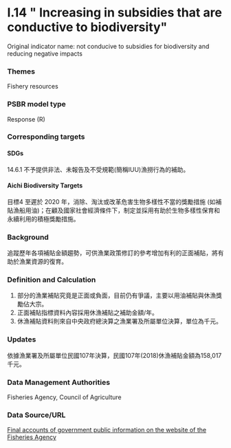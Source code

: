 # I.14 " Increasing in subsidies that are conductive to biodiversity"
Original indicator name: not conducive to subsidies for biodiversity and reducing negative impacts

### Themes
Fishery resources
### PSBR model type
Response (R)
### Corresponding targets
#### SDGs
14.6.1 不予提供非法、未報告及不受規範(簡稱IUU)漁撈行為的補助。
#### Aichi Biodiversity Targets
目標4 至遲於 2020 年，消除、淘汰或改革危害生物多樣性不當的獎勵措施 (如補貼漁船用油)；在顧及國家社會經濟條件下，制定並採用有助於生物多樣性保育和永續利用的積極獎勵措施。
### Background
追蹤歷年各項補貼金額趨勢，可供漁業政策修訂的參考增加有利的正面補貼，將有助於漁業資源的復育。
### Definition and Calculation
1. 部分的漁業補貼究竟是正面或負面，目前仍有爭議，主要以用油補貼與休漁獎勵佔大宗。
2. 正面補貼指標資料內容採用休漁補貼之補助金額/年。
3. 休漁補貼資料則來自中央政府總決算之漁業署及所屬單位決算，單位為千元。
### Updates
依據漁業署及所屬單位民國107年決算，民國107年(2018)休漁補貼金額為158,017千元。
### Data Management Authorities
Fisheries Agency, Council of Agriculture
### Data Source/URL
[Final accounts of government public information on the website of the Fisheries Agency](https://www.fa.gov.tw/cht/GovAccount/index.aspx)
